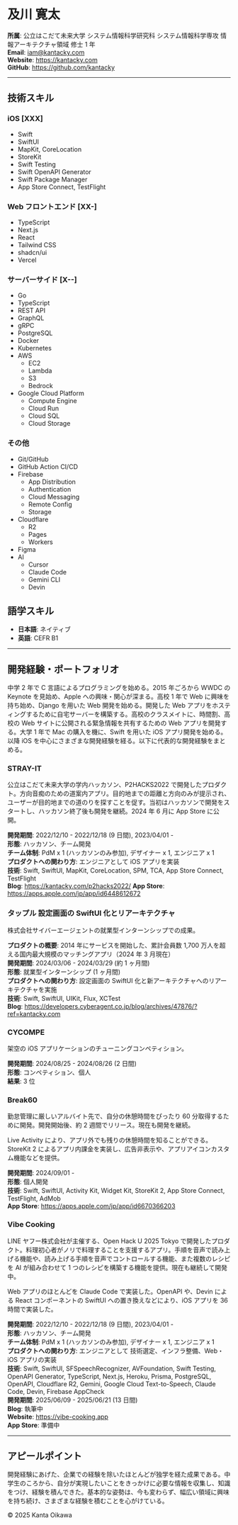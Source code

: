 # 及川 寛太

**所属**: 公立はこだて未来大学 システム情報科学研究科 システム情報科学専攻 情報アーキテクチャ領域 修士 1 年  
**Email**: iam@kantacky.com  
**Website**: https://kantacky.com  
**GitHub**: https://github.com/kantacky

---

## 技術スキル

### iOS [XXX]

- Swift
- SwiftUI
- MapKit, CoreLocation
- StoreKit
- Swift Testing
- Swift OpenAPI Generator
- Swift Package Manager
- App Store Connect, TestFlight

### Web フロントエンド [XX-]

- TypeScript
- Next.js
- React
- Tailwind CSS
- shadcn/ui
- Vercel

### サーバーサイド [X--]

- Go
- TypeScript
- REST API
- GraphQL
- gRPC
- PostgreSQL
- Docker
- Kubernetes
- AWS
  - EC2
  - Lambda
  - S3
  - Bedrock
- Google Cloud Platform
  - Compute Engine
  - Cloud Run
  - Cloud SQL
  - Cloud Storage

### その他

- Git/GitHub
- GitHub Action CI/CD
- Firebase
  - App Distribution
  - Authentication
  - Cloud Messaging
  - Remote Config
  - Storage
- Cloudflare
  - R2
  - Pages
  - Workers
- Figma
- AI
  - Cursor
  - Claude Code
  - Gemini CLI
  - Devin

## 語学スキル

- **日本語**: ネイティブ
- **英語**: CEFR B1

---

## 開発経験・ポートフォリオ

中学 2 年で C 言語によるプログラミングを始める。2015 年ごろから WWDC の Keynote を見始め、Apple への興味・関心が深まる。高校 1 年で Web に興味を持ち始め、Django を用いた Web 開発を始める。開発した Web アプリをホスティングするために自宅サーバーを構築する。高校のクラスメイトに、時間割、高校の Web サイトに公開される緊急情報を共有するための Web アプリを開発する。大学 1 年で Mac の購入を機に、Swift を用いた iOS アプリ開発を始める。以降 iOS を中心にさまざまな開発経験を経る。以下に代表的な開発経験をまとめる。

### STRAY-IT

公立はこだて未来大学の学内ハッカソン、P2HACKS2022 で開発したプロダクト。方向音痴のための道案内アプリ。目的地までの距離と方向のみが提示され、ユーザーが目的地までの道のりを探すことを促す。当初はハッカソンで開発をスタートし、ハッカソン終了後も開発を継続。2024 年 6 月に App Store に公開。

**開発期間**: 2022/12/10 - 2022/12/18 (9 日間), 2023/04/01 -  
**形態**: ハッカソン、チーム開発  
**チーム体制**: PdM x 1 (ハッカソンのみ参加), デザイナー x 1, エンジニア x 1  
**プロダクトへの関わり方**: エンジニアとして iOS アプリを実装  
**技術**: Swift, SwiftUI, MapKit, CoreLocation, SPM, TCA, App Store Connect, TestFlight  
**Blog**: https://kantacky.com/p2hacks2022/
**App Store**: https://apps.apple.com/jp/app/id6448612672

### タップル 設定画面の SwiftUI 化とリアーキテクチャ

株式会社サイバーエージェントの就業型インターンシップでの成果。

**プロダクトの概要**: 2014 年にサービスを開始した、累計会員数 1,700 万人を超える国内最大規模のマッチングアプリ（2024 年 3 月現在）  
**開発期間**: 2024/03/06 - 2024/03/29 (約 1 ヶ月間)  
**形態**: 就業型インターンシップ (1 ヶ月間)  
**プロダクトへの関わり方**: 設定画面の SwiftUI 化と新アーキテクチャへのリアーキテクチャを実施  
**技術**: Swift, SwiftUI, UIKit, Flux, XCTest  
**Blog**: https://developers.cyberagent.co.jp/blog/archives/47876/?ref=kantacky.com

### CYCOMPE

架空の iOS アプリケーションのチューニングコンペティション。

**開発期間**: 2024/08/25 - 2024/08/26 (2 日間)  
**形態**: コンペティション、個人  
**結果**: 3 位

### Break60

勤怠管理に厳しいアルバイト先で、自分の休憩時間をぴったり 60 分取得するために開発。開発開始後、約 2 週間でリリース。現在も開発を継続。

Live Activity により、アプリ外でも残りの休憩時間を知ることができる。StoreKit 2 によるアプリ内課金を実装し、広告非表示や、アプリアイコンカスタム機能などを提供。

**開発期間**: 2024/09/01 -  
**形態**: 個人開発  
**技術**: Swift, SwiftUI, Activity Kit, Widget Kit, StoreKit 2, App Store Connect, TestFlight, AdMob  
**App Store**: https://apps.apple.com/jp/app/id6670366203

### Vibe Cooking

LINE ヤフー株式会社が主催する、Open Hack U 2025 Tokyo で開発したプロダクト。料理初心者がノリで料理することを支援するアプリ。手順を音声で読み上げる機能や、読み上げる手順を音声でコントロールする機能、また複数のレシピを AI が組み合わせて 1 つのレシピを構築する機能を提供。現在も継続して開発中。

Web アプリのほとんどを Claude Code で実装した。OpenAPI や、Devin による React コンポーネントの SwiftUI への置き換えなどにより、iOS アプリを 36 時間で実装した。

**開発期間**: 2022/12/10 - 2022/12/18 (9 日間), 2023/04/01 -  
**形態**: ハッカソン、チーム開発  
**チーム体制**: PdM x 1 (ハッカソンのみ参加), デザイナー x 1, エンジニア x 1  
**プロダクトへの関わり方**: エンジニアとして 技術選定、インフラ整備、Web・iOS アプリの実装  
**技術**: Swift, SwiftUI, SFSpeechRecognizer, AVFoundation, Swift Testing, OpenAPI Generator, TypeScript, Next.js, Heroku, Prisma, PostgreSQL, OpenAPI, Cloudflare R2, Gemini, Google Cloud Text-to-Speech, Claude Code, Devin, Firebase AppCheck  
**開発期間**: 2025/06/09 - 2025/06/21 (13 日間)  
**Blog**: 執筆中  
**Website**: https://vibe-cooking.app  
**App Store**: 準備中

---

## アピールポイント

開発経験にあげた、企業での経験を除いたほとんどが独学を経た成果である。中学生のころから、自分が実現したいことをきっかけに必要な情報を収集し、知識をつけ、経験を積んできた。基本的な姿勢は、今も変わらず、幅広い領域に興味を持ち続け、さまざまな経験を積むことを心がけている。

&copy; 2025 Kanta Oikawa
